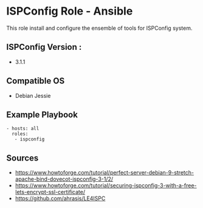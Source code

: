 # ISPConfig Role - Ansible

This role install and configure the ensemble of tools for ISPConfig system.

## ISPConfig Version :
- 3.1.1

## Compatible OS

- Debian Jessie

## Example Playbook

```
- hosts: all
  roles:
   - ispconfig
```

## Sources
- https://www.howtoforge.com/tutorial/perfect-server-debian-9-stretch-apache-bind-dovecot-ispconfig-3-1/2/
- https://www.howtoforge.com/tutorial/securing-ispconfig-3-with-a-free-lets-encrypt-ssl-certificate/
- https://github.com/ahrasis/LE4ISPC
